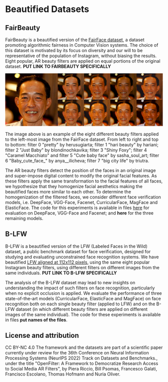 # Beautified Datasets

## FairBeauty
FairBeauty is a beautified version of the [FairFace dataset](https://github.com/joojs/fairface), a dataset promoting algorithmic fairness in Computer Vision systems. The choice of this dataset is motivated by its focus on diversity and our will to be representative of the population of Instagram, without biasing the results. Eight popular, AR beauty filters are applied on equal portions of the original dataset. **PUT LINK TO FAIRBEAUTY SPECIFICALLY**

![Filters example.](assets/filters_example.png)

The image above is an example of the eight different beauty filters applied to the left-most image from the FairFace dataset. From left to right and top to bottom: filter 0 "pretty" by herusugiarta; filter 1 "hari beauty" by hariani; filter 2 "Just Baby" by blondinochkavika; filter 3 "Shiny Foxy"; filter 4 "Caramel Macchiato" and filter 5 "Cute baby face" by sasha_soul_art; filter 6 "Baby_cute_face_" by anya__ilicheva; filter 7 "big city life" by triutra.

The AR beauty filters detect the position of the faces in an original image and super-impose digital content to modify the original facial features. As these filters apply the same transformation to the facial features of all faces, we hypothesize that they homogenize facial aesthetics making the beautified faces more similar to each other. To determine the homogenization of the filtered faces, we consider different face verification models, i.e. DeepFace, VGG-Face, Facenet, CurricularFace, MagFace and ElasticFace. The code for this experiments is available in files [here](https://github.com/ellisalicante/OpenFilter/blob/main/Datasets/face_similarity_old_methods.ipynb) for evaluation on DeepFace, VGG-Face and Facenet; and **here** for the three remaining models.


## B-LFW
B-LFW is a beautified version of the LFW (Labeled Faces in the Wild) dataset, a public benchmark dataset for face verification, designed for studying and evaluating unconstrained face recognition systems. We have beautified [LFW aligned at 112x112 pixels](https://github.com/ZhaoJ9014/face.evoLVe), using the same eight popular Instagram beauty filters, using different filters on different images from the same individuals. **PUT LINK TO B-LFW SPECIFICALLY**

The analysis of the B-LFW dataset may lead to new insights on understanding the impact of such filters on face recognition, particularly when no explicit occlusion is applied. We evaluate the performance of three state-of-the-art models (CurricularFace, ElasticFace and MagFace) on face recognition both on each single beauty filter (applied to LFW) and on the B-LFW dataset (in which different beauty filters are applied on different images of the same individual). The code for these experiments is available in files **put names of the files**.


## License and attribution
CC BY-NC 4.0
The framework and the datasets are part of a scientific paper currently under review for the 36th Conference on Neural Information Processing Systems (NeurIPS 2022) Track on Datasets and Benchmarks., under the title "OpenFilter: A Framework to Democratize Research Access to Social Media AR Filters", by Piera Riccio, Bill Psomas, Francesco Galati, Francisco Escolano, Thomas Hofmann and Nuria Oliver.

